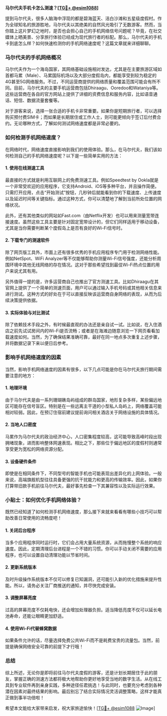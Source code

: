 **马尔代夫手机卡怎么测速？[[TG💪+ @esim1088](https://t.me/s/esim1088)]**

提到马尔代夫，很多人脑海中浮现的都是碧海蓝天、洁白沙滩和五星级度假村。作为全球知名的旅游胜地，马尔代夫以其绝美的自然风光吸引了无数游客。然而，当你踏上这片梦幻之地时，是否也会担心自己的手机网络信号问题呢？毕竟，在社交媒体上晒美景、分享旅行体验已经成为现代旅行者的标配。那么，马尔代夫的手机卡到底怎么样？如何快速检测你的手机网络速度呢？这篇文章就来详细聊聊。

### 马尔代夫的手机网络概况

马尔代夫作为一个海岛国家，其网络基础设施相对发达，尤其是在主要旅游区域如首都马累（Male）、马累国际机场以及大部分度假岛内，都能享受到较为稳定的4G甚至5G网络服务。不过，不同运营商提供的网络质量和覆盖范围可能会有所不同。目前，马尔代夫的主要手机运营商包括Dhiraagu、Ooredoo和Wataniya等。这些运营商在各自的官方网站上提供了详细的资费信息和服务内容，比如语音通话、短信、数据流量套餐等。

对于游客来说，选择一张合适的手机卡非常重要。如果你是短期旅行者，可以选择购买预付费SIM卡；而如果是长期居住或工作人士，则可能更倾向于签订后付费合约。无论哪种方式，了解如何测试网络速度都是非常必要的。

### 如何检测手机网络速度？

在网络时代，网络速度直接影响到我们的使用体验。那么，在马尔代夫，我们该如何检测自己的手机网络速度呢？以下是一些简单实用的方法：

#### 1. 使用在线测速工具
最直接的方式就是利用互联网上的免费测速工具。例如Speedtest by Ookla就是一个非常受欢迎的应用程序，它支持Android、iOS等多种平台，并且操作简便。只需打开应用，点击“开始测试”按钮，几秒钟后就能看到你的下载速度、上传速度以及延迟时间等关键指标。通过这种方式，你可以清楚地了解到当前所处位置的网络状况。

此外，还有其他类似的网站如Fast.com（由Netflix开发）也可以用来测量宽带连接速度。虽然这些工具主要是针对固定宽带设计的，但它们同样适用于移动设备，尤其是当你需要判断某个度假岛上是否有良好的Wi-Fi信号时。

#### 2. 下载专门的测速软件
除了网页版工具外，市面上还有很多优秀的手机应用程序专门用于检测网络性能。例如NetSpot、WiFi Analyzer等不仅能够帮助你测量Wi-Fi信号强度，还能分析周围环境中其他无线网络的存在情况。这对于那些希望找到最佳Wi-Fi热点位置的用户来说尤其有用。

另外值得一提的是，许多运营商自己也推出了官方测速工具。比如Dhiraagu在其官网上提供了一个简单的测速页面，用户可以通过输入手机号码或其他相关信息来进行测试。这种方式的好处在于可以直接反映该运营商自身网络的表现，从而为后续决策提供依据。

#### 3. 实际体验与对比测试
除了依赖技术手段之外，有时候最直观的办法还是亲自试一试。比如说，在入住酒店之前先试试房间内的Wi-Fi是否流畅；或者是在海滩边随意浏览一下网页看看加载速度如何。当然，为了确保结果准确可靠，最好在同一地点多次重复上述步骤，并将数据记录下来以便日后参考。

### 影响手机网络速度的因素

当然，影响手机网络速度的因素有很多，以下几点可能是你在马尔代夫旅行期间需要注意的地方：

#### 1. 地理环境
由于马尔代夫是由一系列珊瑚礁岛屿组成的群岛国家，地形复杂多样，某些偏远地区可能存在信号盲区。特别是在一些远离主干道的小型私人岛屿上，网络覆盖可能相对较弱。因此，在预订住宿前建议提前询问相关酒店关于网络设施的具体情况。

#### 2. 当地人口密度
马累作为马尔代夫的政治经济中心，人口密集程度较高，这可能导致高峰时段出现拥堵现象，进而影响整体网速表现。相比之下，那些位于偏远地区的度假村则通常享受更为宽松的网络资源分配。

#### 3. 设备硬件条件
即使是在相同条件下，不同型号的智能手机也可能表现出差异化的上网体验。一般来说，高端旗舰机型往往具备更强的抗干扰能力和更高的传输效率。因此，如果你打算带旧款手机前往马尔代夫，最好事先检查一下其兼容性以及实际运行效果。

### 小贴士：如何优化手机网络体验？

既然已经知道了如何检测手机网络速度，那么接下来就来看看有哪些小技巧可以帮助改善日常使用的流畅度吧！

#### 1. 关闭后台程序
当多个应用程序同时运行时，它们会占用大量系统资源，从而拖慢整个系统的响应速度。因此，定期清理后台进程是一个不错的习惯。你可以手动关闭不需要的应用程序，也可以设置自动清理功能以节省时间。

#### 2. 更新系统版本
及时升级操作系统版本不仅可以修复已知漏洞，还可能引入新的优化措施来提升性能。所以，请务必关注厂商推送的通知，并尽快完成安装。

#### 3. 调整屏幕亮度
过高的屏幕亮度不仅耗电快，还会增加处理器负担。适当降低亮度不仅可以延长电池寿命，还能让眼睛更加舒适。

#### 4. 使用Wi-Fi代替蜂窝数据
如果条件允许的话，尽量选择免费公共Wi-Fi而不是耗费宝贵的流量包。当然，前提是确保网络安全可靠的前提下才行哦！

### 总结

综上所述，无论你是即将前往马尔代夫度假的游客，还是计划长期居住于此的朋友，掌握正确的测速方法都将极大地帮助你更好地享受当地的数字生活。从在线工具到专业软件再到亲身实践，多种途径任君挑选！与此同时，也要充分考虑到各种潜在因素对最终结果的影响。最后别忘了结合实际情况灵活调整策略，这样才能真正做到事半功倍啦！

希望本文能给大家带来启发，祝大家旅途愉快！[[TG💪+ @esim1088](https://t.me/s/esim1088) ![Image](https://i.postimg.cc/4NQfJmqS/Snipaste-2025-05-13-00-14-12.png)]